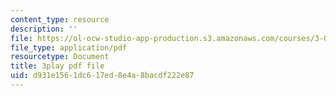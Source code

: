 ```yaml
---
content_type: resource
description: ''
file: https://ol-ocw-studio-app-production.s3.amazonaws.com/courses/3-091sc-introduction-to-solid-state-chemistry-fall-2010/d931e1561dc617ed8e4a8bacdf222e87_RXTvZGj1MDA.pdf
file_type: application/pdf
resourcetype: Document
title: 3play pdf file
uid: d931e156-1dc6-17ed-8e4a-8bacdf222e87
---
```

